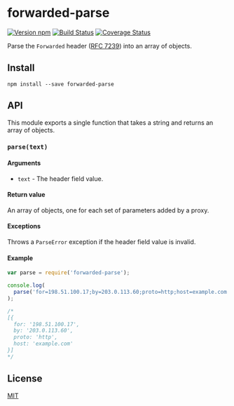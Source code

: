 # forwarded-parse

[![Version npm][npm-forwarded-parse-badge]][npm-forwarded-parse]
[![Build Status][ci-forwarded-parse-badge]][ci-forwarded-parse]
[![Coverage Status][coverage-forwarded-parse-badge]][coverage-forwarded-parse]

Parse the `Forwarded` header ([RFC 7239][rfc7239]) into an array of objects.

## Install

```
npm install --save forwarded-parse
```

## API

This module exports a single function that takes a string and returns an array
of objects.

### `parse(text)`

#### Arguments

- `text` - The header field value.

#### Return value

An array of objects, one for each set of parameters added by a proxy.

#### Exceptions

Throws a `ParseError` exception if the header field value is invalid.

#### Example

```js
var parse = require('forwarded-parse');

console.log(
  parse('for=198.51.100.17;by=203.0.113.60;proto=http;host=example.com')
);

/*
[{
  for: '198.51.100.17',
  by: '203.0.113.60',
  proto: 'http',
  host: 'example.com'
}]
*/
```

## License

[MIT](LICENSE)

[npm-forwarded-parse-badge]: https://img.shields.io/npm/v/forwarded-parse.svg
[npm-forwarded-parse]: https://www.npmjs.com/package/forwarded-parse
[ci-forwarded-parse-badge]:
  https://img.shields.io/github/workflow/status/lpinca/forwarded-parse/CI/master?label=CI
[ci-forwarded-parse]:
  https://github.com/lpinca/forwarded-parse/actions?query=workflow%3ACI+branch%3Amaster
[coverage-forwarded-parse-badge]:
  https://img.shields.io/coveralls/lpinca/forwarded-parse/master.svg
[coverage-forwarded-parse]:
  https://coveralls.io/r/lpinca/forwarded-parse?branch=master
[rfc7239]: https://datatracker.ietf.org/doc/html/rfc7239

